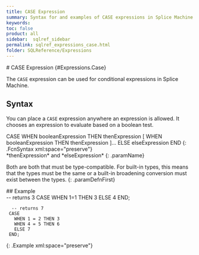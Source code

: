 ```yaml
---
title: CASE Expression
summary: Syntax for and examples of CASE expressions in Splice Machine SQL.
keywords:
toc: false
product: all
sidebar:  sqlref_sidebar
permalink: sqlref_expressions_case.html
folder: SQLReference/Expressions
---
```

<section>
<div class="TopicContent" data-swiftype-index="true" markdown="1">
# CASE Expression   {#Expressions.Case}

The `CASE` expression can be used for conditional expressions in Splice
Machine.

## Syntax

You can place a `CASE` expression anywhere an expression is allowed. It
chooses an expression to evaluate based on a boolean test.

<div class="fcnWrapperWide" markdown="1">
    CASE
      WHEN booleanExpression THEN thenExpression
      [ WHEN booleanExpression
        THEN thenExpression ]...
        ELSE elseExpression
    END
{: .FcnSyntax xml:space="preserve"}

</div>
<div class="paramList" markdown="1">
*thenExpression* and *elseExpression*
{: .paramName}

Both are both that must be type-compatible. For built-in types, this
means that the types must be the same or a built-in broadening
conversion must exist between the types.
{: .paramDefnFirst}

</div>
## Example

<div class="preWrapper" markdown="1">
       -- returns 3
     CASE WHEN 1=1 THEN 3 ELSE 4 END;
    
      -- returns 7
     CASE
       WHEN 1 = 2 THEN 3
       WHEN 4 = 5 THEN 6
       ELSE 7
     END;
{: .Example xml:space="preserve"}

</div>
</div>
</section>

